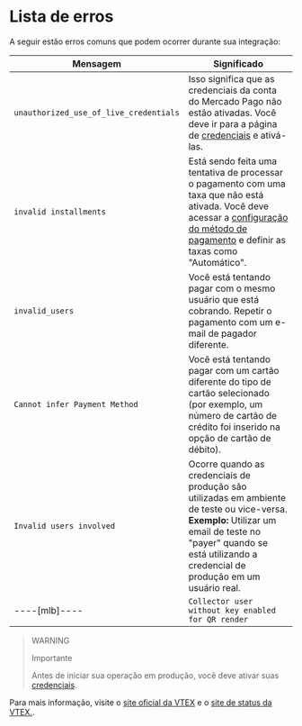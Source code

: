# Lista de erros

A seguir estão erros comuns que podem ocorrer durante sua integração:

|Mensagem|Significado|
|---|---|
|`unauthorized_use_of_live_credentials`|Isso significa que as credenciais da conta do Mercado Pago não estão ativadas. Você deve ir para a página de [credenciais]([FAKER][CREDENTIALS][URL]) e ativá-las.|
|`invalid installments`|Está sendo feita uma tentativa de processar o pagamento com uma taxa que não está ativada. Você deve acessar a [configuração do método de pagamento](https://help.vtex.com/pt/tutorial/condicoes-de-pagamento--tutorials_455#parcelado-sem-juros) e definir as taxas como "Automático".|
|`invalid_users`|Você está tentando pagar com o mesmo usuário que está cobrando. Repetir o pagamento com um e-mail de pagador diferente.|
|`Cannot infer Payment Method`|Você está tentando pagar com um cartão diferente do tipo de cartão selecionado (por exemplo, um número de cartão de crédito foi inserido na opção de cartão de débito).|
|`Invalid users involved`|Ocorre quando as credenciais de produção são utilizadas em ambiente de teste ou vice-versa. **Exemplo:** Utilizar um email de teste no "payer" quando se está utilizando a credencial de produção em um usuário real.|
----[mlb]----|`Collector user without key enabled for QR render`|Ocorre quando o seller ainda não realizou a criação de uma chave **Pix** junto a conta Mercado Pago.|------------

> WARNING
>
> Importante
>
> Antes de iniciar sua operação em produção, você deve ativar suas [credenciais]([FAKER][CREDENTIALS][URL]).

Para mais informação, visite o [site oficial da VTEX](https://help.vtex.com/) e o [site de status da VTEX.](https://status.vtex.com/).